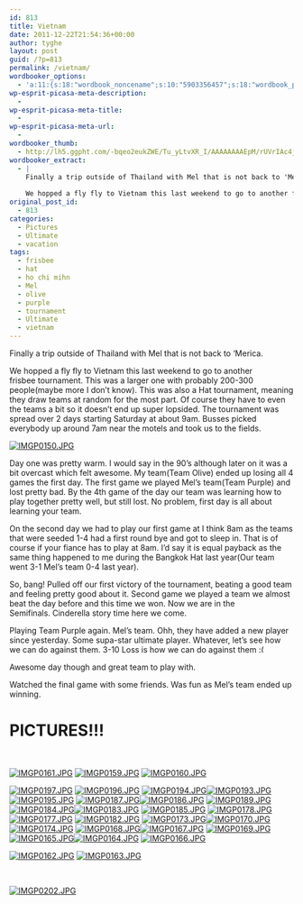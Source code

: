 ```yaml
---
id: 813
title: Vietnam
date: 2011-12-22T21:54:36+00:00
author: tyghe
layout: post
guid: /?p=813
permalink: /vietnam/
wordbooker_options:
  - 'a:11:{s:18:"wordbook_noncename";s:10:"5903356457";s:18:"wordbook_page_post";s:4:"-100";s:18:"wordbook_orandpage";s:1:"2";s:23:"wordbook_default_author";s:1:"2";s:23:"wordbook_extract_length";s:3:"256";s:19:"wordbook_actionlink";s:3:"300";s:26:"wordbooker_publish_default";s:2:"on";s:18:"wordbook_attribute";s:31:"Posted a new post on their blog";s:29:"wordbooker_status_update_text";s:35:": New blog post :  %title% - %link%";s:20:"wordbook_comment_get";s:2:"on";s:17:"wordbook_new_post";s:1:"1";}'
wp-esprit-picasa-meta-description:
  - 
wp-esprit-picasa-meta-title:
  - 
wp-esprit-picasa-meta-url:
  - 
wordbooker_thumb:
  - http://lh5.ggpht.com/-bqeo2eukZWE/Tu_yLtvXR_I/AAAAAAAAEpM/rUVrIAc4jZo/s200/IMGP0150.JPG
wordbooker_extract:
  - |
    Finally a trip outside of Thailand with Mel that is not back to 'Merica.
    
    We hopped a fly fly to Vietnam this last weekend to go to another frisbee tournament. This was a larger one with probably 200-300 people(maybe more I don't know). This was also ...
original_post_id:
  - 813
categories:
  - Pictures
  - Ultimate
  - vacation
tags:
  - frisbee
  - hat
  - ho chi mihn
  - Mel
  - olive
  - purple
  - tournament
  - Ultimate
  - vietnam
---
```

Finally a trip outside of Thailand with Mel that is not back to &#8216;Merica.

We hopped a fly fly to Vietnam this last weekend to go to another frisbee tournament. This was a larger one with probably 200-300 people(maybe more I don&#8217;t know). This was also a Hat tournament, meaning they draw teams at random for the most part. Of course they have to even the teams a bit so it doesn&#8217;t end up super lopsided. The tournament was spread over 2 days starting Saturday at about 9am. Busses picked everybody up around 7am near the motels and took us to the fields.

<a title="" href="http://lh5.ggpht.com/-bqeo2eukZWE/Tu_yLtvXR_I/AAAAAAAAEpM/rUVrIAc4jZo/s800/IMGP0150.JPG" rel="lightbox[813]"><img class="aligncenter" src="http://lh5.ggpht.com/-bqeo2eukZWE/Tu_yLtvXR_I/AAAAAAAAEpM/rUVrIAc4jZo/s200/IMGP0150.JPG" alt="IMGP0150.JPG" /></a>

<!--more-->

Day one was pretty warm. I would say in the 90&#8217;s although later on it was a bit overcast which felt awesome. My team(Team Olive) ended up losing all 4 games the first day. The first game we played Mel&#8217;s team(Team Purple) and lost pretty bad. By the 4th game of the day our team was learning how to play together pretty well, but still lost. No problem, first day is all about learning your team.

On the second day we had to play our first game at I think 8am as the teams that were seeded 1-4 had a first round bye and got to sleep in. That is of course if your fiance has to play at 8am. I&#8217;d say it is equal payback as the same thing happened to me during the Bangkok Hat last year(Our team went 3-1 Mel&#8217;s team 0-4 last year).

So, bang! Pulled off our first victory of the tournament, beating a good team and feeling pretty good about it. Second game we played a team we almost beat the day before and this time we won. Now we are in the Semifinals. Cinderella story time here we come.

Playing Team Purple again. Mel&#8217;s team. Ohh, they have added a new player since yesterday. Some supa-star ultimate player. Whatever, let&#8217;s see how we can do against them. 3-10 Loss is how we can do against them <img src="https://tygertown.us/wp-includes/images/smilies/frownie.png" alt=":(" class="wp-smiley" style="height: 1em; max-height: 1em;" />

Awesome day though and great team to play with.

Watched the final game with some friends. Was fun as Mel&#8217;s team ended up winning.

# PICTURES!!!

&nbsp;

<a title="" href="http://lh4.ggpht.com/-Jo6sTPe0Fpc/Tu_yQdOPlCI/AAAAAAAAEpY/jctr12hljVQ/s800/IMGP0161.JPG" rel="lightbox[813]"><img src="http://lh4.ggpht.com/-Jo6sTPe0Fpc/Tu_yQdOPlCI/AAAAAAAAEpY/jctr12hljVQ/s200/IMGP0161.JPG" alt="IMGP0161.JPG" /></a> <a title="" href="http://lh5.ggpht.com/-DfLDw9XUilU/Tu_yNi5n2hI/AAAAAAAAEpQ/8AXM0lUr_uY/s800/IMGP0159.JPG" rel="lightbox[813]"><img src="http://lh5.ggpht.com/-DfLDw9XUilU/Tu_yNi5n2hI/AAAAAAAAEpQ/8AXM0lUr_uY/s200/IMGP0159.JPG" alt="IMGP0159.JPG" /></a> <a title="" href="http://lh6.ggpht.com/-1rQQkuDyXpw/Tu_yOia0aII/AAAAAAAAEpU/zpRxiKcSRWQ/s800/IMGP0160.JPG" rel="lightbox[813]"><img src="http://lh6.ggpht.com/-1rQQkuDyXpw/Tu_yOia0aII/AAAAAAAAEpU/zpRxiKcSRWQ/s200/IMGP0160.JPG" alt="IMGP0160.JPG" /></a>

<a title="" href="http://lh6.ggpht.com/-oI_N3FsHCMw/Tu_y5EIKT8I/AAAAAAAAEq8/GNE6mnYMvA0/s800/IMGP0197.JPG" rel="lightbox[813]"><img src="http://lh6.ggpht.com/-oI_N3FsHCMw/Tu_y5EIKT8I/AAAAAAAAEq8/GNE6mnYMvA0/s200/IMGP0197.JPG" alt="IMGP0197.JPG" /></a> <a title="" href="http://lh5.ggpht.com/-zpHhuFpTa6k/Tu_y3QQgozI/AAAAAAAAEq4/4A1iTvVAekY/s800/IMGP0196.JPG" rel="lightbox[813]"><img src="http://lh5.ggpht.com/-zpHhuFpTa6k/Tu_y3QQgozI/AAAAAAAAEq4/4A1iTvVAekY/s200/IMGP0196.JPG" alt="IMGP0196.JPG" /></a> <a title="" href="http://lh4.ggpht.com/-rbtJ1s3Jsyo/Tu_y0MDchbI/AAAAAAAAEqw/_PKGa-L78aw/s800/IMGP0194.JPG" rel="lightbox[813]"><img src="http://lh4.ggpht.com/-rbtJ1s3Jsyo/Tu_y0MDchbI/AAAAAAAAEqw/_PKGa-L78aw/s200/IMGP0194.JPG" alt="IMGP0194.JPG" /></a><a title="" href="http://lh6.ggpht.com/-TrVmphp97yI/Tu_yyxTPn2I/AAAAAAAAEqs/ygb2qd7iA5o/s800/IMGP0193.JPG" rel="lightbox[813]"><img src="http://lh6.ggpht.com/-TrVmphp97yI/Tu_yyxTPn2I/AAAAAAAAEqs/ygb2qd7iA5o/s200/IMGP0193.JPG" alt="IMGP0193.JPG" /></a> <a title="" href="http://lh4.ggpht.com/-YyuWmX3Ky5E/Tu_y2AJQzAI/AAAAAAAAEq0/MyfLebx5c30/s800/IMGP0195.JPG" rel="lightbox[813]"><img src="http://lh4.ggpht.com/-YyuWmX3Ky5E/Tu_y2AJQzAI/AAAAAAAAEq0/MyfLebx5c30/s200/IMGP0195.JPG" alt="IMGP0195.JPG" /></a> <a title="" href="http://lh3.ggpht.com/-Jct7XJvxjgw/Tu_ywf1eQcI/AAAAAAAAEqk/AYtvMMU3KMs/s800/IMGP0187.JPG" rel="lightbox[813]"><img src="http://lh3.ggpht.com/-Jct7XJvxjgw/Tu_ywf1eQcI/AAAAAAAAEqk/AYtvMMU3KMs/s200/IMGP0187.JPG" alt="IMGP0187.JPG" /></a><a title="" href="http://lh3.ggpht.com/-HJrUv_nsm-8/Tu_yvAOPoPI/AAAAAAAAEqg/ux1IemiSXW8/s800/IMGP0186.JPG" rel="lightbox[813]"><img src="http://lh3.ggpht.com/-HJrUv_nsm-8/Tu_yvAOPoPI/AAAAAAAAEqg/ux1IemiSXW8/s200/IMGP0186.JPG" alt="IMGP0186.JPG" /></a> <a title="" href="http://lh3.ggpht.com/-a9pnRAJpdns/Tu_yxjdJUcI/AAAAAAAAEqo/mplNLiHbVtY/s800/IMGP0189.JPG" rel="lightbox[813]"><img src="http://lh3.ggpht.com/-a9pnRAJpdns/Tu_yxjdJUcI/AAAAAAAAEqo/mplNLiHbVtY/s200/IMGP0189.JPG" alt="IMGP0189.JPG" /></a> <a title="" href="http://lh6.ggpht.com/-jg5a0S8r5eE/Tu_ys_Lj6XI/AAAAAAAAEqY/MZYNqWisp2g/s800/IMGP0184.JPG" rel="lightbox[813]"><img src="http://lh6.ggpht.com/-jg5a0S8r5eE/Tu_ys_Lj6XI/AAAAAAAAEqY/MZYNqWisp2g/s200/IMGP0184.JPG" alt="IMGP0184.JPG" /></a><a title="" href="http://lh6.ggpht.com/-V0jOB16AU3A/Tu_yq7Dr6kI/AAAAAAAAEqU/fdlOZiRBxq0/s800/IMGP0183.JPG" rel="lightbox[813]"><img src="http://lh6.ggpht.com/-V0jOB16AU3A/Tu_yq7Dr6kI/AAAAAAAAEqU/fdlOZiRBxq0/s200/IMGP0183.JPG" alt="IMGP0183.JPG" /></a> <a title="" href="http://lh5.ggpht.com/-Bl1Gv5BczuM/Tu_ytwNG-4I/AAAAAAAAEqc/N7fi9KPgXiY/s800/IMGP0185.JPG" rel="lightbox[813]"><img src="http://lh5.ggpht.com/-Bl1Gv5BczuM/Tu_ytwNG-4I/AAAAAAAAEqc/N7fi9KPgXiY/s200/IMGP0185.JPG" alt="IMGP0185.JPG" /></a> <a title="" href="http://lh6.ggpht.com/-ntK42x9abRU/Tu_yoOY6H2I/AAAAAAAAEqM/7fTEfd-7QVw/s800/IMGP0178.JPG" rel="lightbox[813]"><img src="http://lh6.ggpht.com/-ntK42x9abRU/Tu_yoOY6H2I/AAAAAAAAEqM/7fTEfd-7QVw/s200/IMGP0178.JPG" alt="IMGP0178.JPG" /></a><a title="" href="http://lh4.ggpht.com/-UXMo2OSDtGU/Tu_ymnaSakI/AAAAAAAAEqI/PPGXOPfruk4/s800/IMGP0177.JPG" rel="lightbox[813]"><img src="http://lh4.ggpht.com/-UXMo2OSDtGU/Tu_ymnaSakI/AAAAAAAAEqI/PPGXOPfruk4/s200/IMGP0177.JPG" alt="IMGP0177.JPG" /></a> <a title="" href="http://lh6.ggpht.com/-X5uMC4NulpQ/Tu_ypQPR0hI/AAAAAAAAEqQ/H070DstE3pg/s800/IMGP0182.JPG" rel="lightbox[813]"><img src="http://lh6.ggpht.com/-X5uMC4NulpQ/Tu_ypQPR0hI/AAAAAAAAEqQ/H070DstE3pg/s200/IMGP0182.JPG" alt="IMGP0182.JPG" /></a> <a title="" href="http://lh5.ggpht.com/-oeTT0ml8ZHQ/Tu_yioGDlCI/AAAAAAAAEqA/QGSugehaiaE/s800/IMGP0173.JPG" rel="lightbox[813]"><img src="http://lh5.ggpht.com/-oeTT0ml8ZHQ/Tu_yioGDlCI/AAAAAAAAEqA/QGSugehaiaE/s200/IMGP0173.JPG" alt="IMGP0173.JPG" /></a><a title="" href="http://lh5.ggpht.com/-4BYs4MNXNqw/Tu_ygnUzlhI/AAAAAAAAEp8/ONOhlbtCCIg/s800/IMGP0170.JPG" rel="lightbox[813]"><img src="http://lh5.ggpht.com/-4BYs4MNXNqw/Tu_ygnUzlhI/AAAAAAAAEp8/ONOhlbtCCIg/s200/IMGP0170.JPG" alt="IMGP0170.JPG" /></a> <a title="" href="http://lh5.ggpht.com/-Ym2sAcXxz9I/Tu_ykvk7OhI/AAAAAAAAEqE/bvw_WIWxj3s/s800/IMGP0174.JPG" rel="lightbox[813]"><img src="http://lh5.ggpht.com/-Ym2sAcXxz9I/Tu_ykvk7OhI/AAAAAAAAEqE/bvw_WIWxj3s/s200/IMGP0174.JPG" alt="IMGP0174.JPG" /></a> <a title="" href="http://lh3.ggpht.com/-hfDjRnxPFGw/Tu_ycYbmfSI/AAAAAAAAEp0/QNSni40E_aM/s800/IMGP0168.JPG" rel="lightbox[813]"><img src="http://lh3.ggpht.com/-hfDjRnxPFGw/Tu_ycYbmfSI/AAAAAAAAEp0/QNSni40E_aM/s200/IMGP0168.JPG" alt="IMGP0168.JPG" /></a><a title="" href="http://lh4.ggpht.com/-c7F_o9lPH7Q/Tu_yagzKINI/AAAAAAAAEpw/9cGeQ6XAp8o/s800/IMGP0167.JPG" rel="lightbox[813]"><img src="http://lh4.ggpht.com/-c7F_o9lPH7Q/Tu_yagzKINI/AAAAAAAAEpw/9cGeQ6XAp8o/s200/IMGP0167.JPG" alt="IMGP0167.JPG" /></a> <a title="" href="http://lh4.ggpht.com/-isvdL4Hh3YI/Tu_ydihWEWI/AAAAAAAAEp4/b53tW13eWyM/s800/IMGP0169.JPG" rel="lightbox[813]"><img src="http://lh4.ggpht.com/-isvdL4Hh3YI/Tu_ydihWEWI/AAAAAAAAEp4/b53tW13eWyM/s200/IMGP0169.JPG" alt="IMGP0169.JPG" /></a> <a title="" href="http://lh6.ggpht.com/-Fwm3_jLtE_o/Tu_yXRHRhMI/AAAAAAAAEpo/LGPNyJTR4FM/s800/IMGP0165.JPG" rel="lightbox[813]"><img src="http://lh6.ggpht.com/-Fwm3_jLtE_o/Tu_yXRHRhMI/AAAAAAAAEpo/LGPNyJTR4FM/s200/IMGP0165.JPG" alt="IMGP0165.JPG" /></a><a title="" href="http://lh3.ggpht.com/-Cp7pVbbv1po/Tu_yVi3NxzI/AAAAAAAAEpk/CVfN4hty4NA/s800/IMGP0164.JPG" rel="lightbox[813]"><img src="http://lh3.ggpht.com/-Cp7pVbbv1po/Tu_yVi3NxzI/AAAAAAAAEpk/CVfN4hty4NA/s200/IMGP0164.JPG" alt="IMGP0164.JPG" /></a> <a title="" href="http://lh6.ggpht.com/-ex6pGLjbDkU/Tu_yZBdyItI/AAAAAAAAEps/nIfpOcz4Fso/s800/IMGP0166.JPG" rel="lightbox[813]"><img src="http://lh6.ggpht.com/-ex6pGLjbDkU/Tu_yZBdyItI/AAAAAAAAEps/nIfpOcz4Fso/s200/IMGP0166.JPG" alt="IMGP0166.JPG" /></a>

<a title="" href="http://lh6.ggpht.com/-2-JlkY6U9qo/Tu_yRoYsxhI/AAAAAAAAEpc/x2osgt40yGc/s800/IMGP0162.JPG" rel="lightbox[813]"><img src="http://lh6.ggpht.com/-2-JlkY6U9qo/Tu_yRoYsxhI/AAAAAAAAEpc/x2osgt40yGc/s200/IMGP0162.JPG" alt="IMGP0162.JPG" /></a> <a title="" href="http://lh5.ggpht.com/-v-2pIv7NKZ4/Tu_yUslPIoI/AAAAAAAAEpg/omooR3_Ml7U/s800/IMGP0163.JPG" rel="lightbox[813]"><img src="http://lh5.ggpht.com/-v-2pIv7NKZ4/Tu_yUslPIoI/AAAAAAAAEpg/omooR3_Ml7U/s200/IMGP0163.JPG" alt="IMGP0163.JPG" /></a>

&nbsp;

<a title="" href="http://lh5.ggpht.com/-byMGE4-Qm1M/Tu_y6h2zu0I/AAAAAAAAErA/pH_zdZ_Jmx8/s800/IMGP0202.JPG" rel="lightbox[813]"><img src="http://lh5.ggpht.com/-byMGE4-Qm1M/Tu_y6h2zu0I/AAAAAAAAErA/pH_zdZ_Jmx8/s200/IMGP0202.JPG" alt="IMGP0202.JPG" /></a>

&nbsp;
